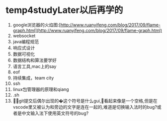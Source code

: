 # temp4studyLater以后再学的
1. google浏览器的火焰图:[http://www.ruanyifeng.com/blog/2017/09/flame-graph.html](http://www.ruanyifeng.com/blog/2017/09/flame-graph.html)
2. websocket
3. java编程规范
4. 响应式设计
5. 数据可视化
6. 数据结构和算法要学好
7. 语言工具,mac上的say
9. eof
10. 持续集成，team city
11. ssh
12. linux包管理器的原理和qiang
13. .sh
14. git提交后偶尔出现的�这个符号是什么gui,看起来像是一个空格,但是在vscode里又被认为和旁边的文字是连在一起的,难道是切换输入法时的bug?或者是中文输入法下使用英文符号的bug?